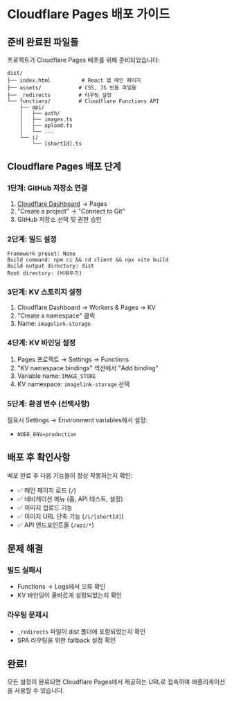 # Cloudflare Pages 배포 가이드

## 준비 완료된 파일들

프로젝트가 Cloudflare Pages 배포를 위해 준비되었습니다:

```
dist/
├── index.html          # React 앱 메인 페이지
├── assets/            # CSS, JS 번들 파일들
├── _redirects         # 라우팅 설정
└── functions/         # Cloudflare Functions API
    ├── api/
    │   ├── auth/
    │   ├── images.ts
    │   ├── upload.ts
    │   └── ...
    └── i/
        └── [shortId].ts
```

## Cloudflare Pages 배포 단계

### 1단계: GitHub 저장소 연결
1. [Cloudflare Dashboard](https://dash.cloudflare.com) → Pages
2. "Create a project" → "Connect to Git"
3. GitHub 저장소 선택 및 권한 승인

### 2단계: 빌드 설정
```
Framework preset: None
Build command: npm ci && cd client && npx vite build
Build output directory: dist
Root directory: (비워두기)
```

### 3단계: KV 스토리지 설정
1. Cloudflare Dashboard → Workers & Pages → KV
2. "Create a namespace" 클릭
3. Name: `imagelink-storage`

### 4단계: KV 바인딩 설정
1. Pages 프로젝트 → Settings → Functions
2. "KV namespace bindings" 섹션에서 "Add binding"
3. Variable name: `IMAGE_STORE`
4. KV namespace: `imagelink-storage` 선택

### 5단계: 환경 변수 (선택사항)
필요시 Settings → Environment variables에서 설정:
- `NODE_ENV=production`

## 배포 후 확인사항

배포 완료 후 다음 기능들이 정상 작동하는지 확인:

- ✅ 메인 페이지 로드 (`/`)
- ✅ 네비게이션 메뉴 (홈, API 테스트, 설정)
- ✅ 이미지 업로드 기능
- ✅ 이미지 URL 단축 기능 (`/i/[shortId]`)
- ✅ API 엔드포인트들 (`/api/*`)

## 문제 해결

### 빌드 실패시
- Functions → Logs에서 오류 확인
- KV 바인딩이 올바르게 설정되었는지 확인

### 라우팅 문제시
- `_redirects` 파일이 dist 폴더에 포함되었는지 확인
- SPA 라우팅을 위한 fallback 설정 확인

## 완료!

모든 설정이 완료되면 Cloudflare Pages에서 제공하는 URL로 접속하여 애플리케이션을 사용할 수 있습니다.